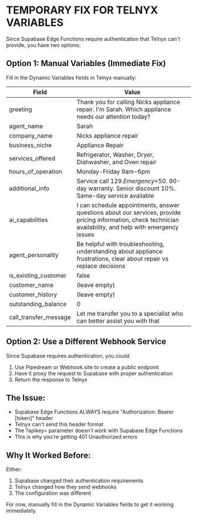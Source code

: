 # TEMPORARY FIX FOR TELNYX VARIABLES

Since Supabase Edge Functions require authentication that Telnyx can't provide, you have two options:

## Option 1: Manual Variables (Immediate Fix)
Fill in the Dynamic Variables fields in Telnyx manually:

| Field | Value |
|-------|-------|
| greeting | Thank you for calling Nicks appliance repair. I'm Sarah. Which appliance needs our attention today? |
| agent_name | Sarah |
| company_name | Nicks appliance repair |
| business_niche | Appliance Repair |
| services_offered | Refrigerator, Washer, Dryer, Dishwasher, and Oven repair |
| hours_of_operation | Monday-Friday 9am-6pm |
| additional_info | Service call $129. Emergency+$50. 90-day warranty. Senior discount 10%. Same-day service available |
| ai_capabilities | I can schedule appointments, answer questions about our services, provide pricing information, check technician availability, and help with emergency issues |
| agent_personality | Be helpful with troubleshooting, understanding about appliance frustrations, clear about repair vs replace decisions |
| is_existing_customer | false |
| customer_name | (leave empty) |
| customer_history | (leave empty) |
| outstanding_balance | 0 |
| call_transfer_message | Let me transfer you to a specialist who can better assist you with that |

## Option 2: Use a Different Webhook Service
Since Supabase requires authentication, you could:
1. Use Pipedream or Webhook.site to create a public endpoint
2. Have it proxy the request to Supabase with proper authentication
3. Return the response to Telnyx

## The Issue:
- Supabase Edge Functions ALWAYS require "Authorization: Bearer [token]" header
- Telnyx can't send this header format
- The ?apikey= parameter doesn't work with Supabase Edge Functions
- This is why you're getting 401 Unauthorized errors

## Why It Worked Before:
Either:
1. Supabase changed their authentication requirements
2. Telnyx changed how they send webhooks
3. The configuration was different

For now, manually fill in the Dynamic Variables fields to get it working immediately.